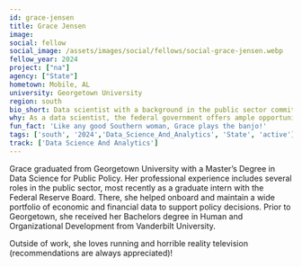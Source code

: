 ```yaml
---
id: grace-jensen
title: Grace Jensen
image: 
social: fellow
social_image: /assets/images/social/fellows/social-grace-jensen.webp
fellow_year: 2024
project: ["na"]
agency: ["State"]
hometown: Mobile, AL
university: Georgetown University
region: south
bio_short: Data scientist with a background in the public sector committed to improving government processes through new and exciting technologies
why: As a data scientist, the federal government offers ample opportunities for innovation and personal growth. The Digital Corps gives me the resources and support to apply my skills towards improving government processes through new and exciting technologies.
fun_fact: 'Like any good Southern woman, Grace plays the banjo!'
tags: ['south', '2024','Data_Science_And_Analytics', 'State', 'active']
track: ['Data Science And Analytics']
---
```


Grace graduated from Georgetown University with a Master’s Degree in Data Science for Public Policy. Her professional experience includes several roles in the public sector, most recently as a graduate intern with the Federal Reserve Board. There, she helped onboard and maintain a wide portfolio of economic and financial data to support policy decisions. Prior to Georgetown, she received her Bachelors degree in Human and Organizational Development from Vanderbilt University.

Outside of work, she loves running and horrible reality television (recommendations are always appreciated)!